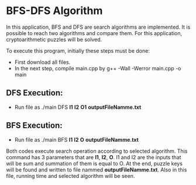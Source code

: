 # BFS-DFS Algorithm
In this application, BFS and DFS are search algorithms are implemented. It is possible to reach two algorithms and compare them. For this application, cryptoarithmetic puzzles will be solved.


To execute this program, initially these steps must be done:

* First download all files.
* In the next step, compile main.cpp by g++ -Wall -Werror main.cpp -o main

## DFS Execution:

* Run file as ./main DFS **I1** **I2** **O1** **outputFileNamme.txt**


## BFS Execution:

* Run file as ./main BFS **I1** **I2** **O** **outputFileNamme.txt**


Both codes execute search operation according to selected algorithm. This command has 3 parameters that are **I1**, **I2**, **O**. I1 and I2 are the inputs that will be sum and summation of them is equal to O. At the end, puzzle keys will be found and written to file nammed **outputFileNamme.txt**. Also in this file, running time and selected algorithm will be seen.